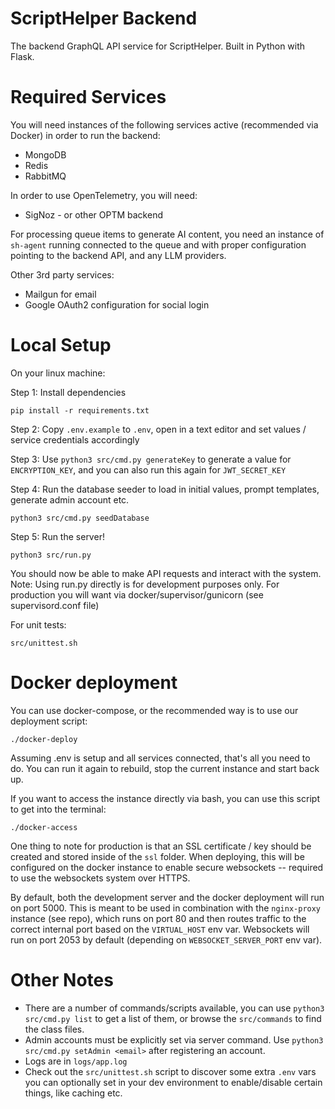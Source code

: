 # ScriptHelper Backend

The backend GraphQL API service for ScriptHelper. Built in Python with Flask.

# Required Services

You will need instances of the following services active (recommended via Docker) in order to run the backend:

* MongoDB
* Redis
* RabbitMQ

In order to use OpenTelemetry, you will need:

* SigNoz - or other OPTM backend

For processing queue items to generate AI content, you need an instance of `sh-agent` running connected to the queue and with proper configuration pointing to the backend API, and any LLM providers.

Other 3rd party services:

* Mailgun for email
* Google OAuth2 configuration for social login

# Local Setup

On your linux machine:

Step 1: Install dependencies
```
pip install -r requirements.txt
```

Step 2: Copy `.env.example` to `.env`, open in a text editor and set values / service credentials accordingly

Step 3: Use `python3 src/cmd.py generateKey` to generate a value for `ENCRYPTION_KEY`, and you can also run this again for `JWT_SECRET_KEY`

Step 4: Run the database seeder to load in initial values, prompt templates, generate admin account etc.
```
python3 src/cmd.py seedDatabase
```

Step 5: Run the server!
```
python3 src/run.py
```

You should now be able to make API requests and interact with the system.
Note: Using run.py directly is for development purposes only. For production you will want via docker/supervisor/gunicorn (see supervisord.conf file)

For unit tests:
```
src/unittest.sh
```

# Docker deployment
You can use docker-compose, or the recommended way is to use our deployment script:
```
./docker-deploy
```

Assuming .env is setup and all services connected, that's all you need to do. You can run it again to rebuild, stop the current instance and start back up.

If you want to access the instance directly via bash, you can use this script to get into the terminal:
```
./docker-access
```

One thing to note for production is that an SSL certificate / key should be created and stored inside of the `ssl` folder. When deploying, this will be configured on the docker instance to enable secure websockets -- required to use the websockets system over HTTPS.

By default, both the development server and the docker deployment will run on port 5000. This is meant to be used in combination with the `nginx-proxy` instance (see repo), which runs on port 80 and then routes traffic to the correct internal port based on the `VIRTUAL_HOST` env var. Websockets will run on port 2053 by default (depending on `WEBSOCKET_SERVER_PORT` env var).

# Other Notes

* There are a number of commands/scripts available, you can use `python3 src/cmd.py list` to get a list of them, or browse the `src/commands` to find the class files.
* Admin accounts must be explicitly set via server command. Use `python3 src/cmd.py setAdmin <email>` after registering an account.
* Logs are in `logs/app.log`
* Check out the `src/unittest.sh` script to discover some extra `.env` vars you can optionally set in your dev environment to enable/disable certain things, like caching etc.
